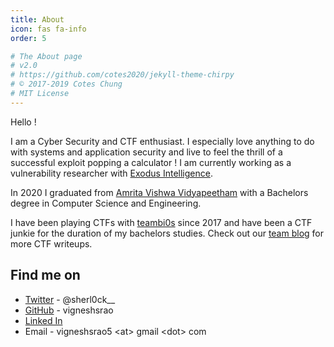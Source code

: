 ```yaml
---
title: About
icon: fas fa-info
order: 5

# The About page
# v2.0
# https://github.com/cotes2020/jekyll-theme-chirpy
# © 2017-2019 Cotes Chung
# MIT License
---
```


Hello !

I am a Cyber Security and CTF enthusiast. I especially love anything to do with
systems and application security and live to feel the thrill of a successful
exploit popping a calculator ! I am currently working as a vulnerability researcher
with [Exodus Intelligence](https://www.exodusintel.com/).

In 2020 I graduated from [Amrita Vishwa Vidyapeetham](https://www.amrita.edu/) with a Bachelors degree in
Computer Science and Engineering.

I have been playing CTFs with [teambi0s](https://bi0s.in/) since 2017 and have been a CTF junkie for
the duration of my bachelors studies. Check out our [team blog](https://blog.bi0s.in/) for more CTF writeups.

## Find me on

* [Twitter](https://twitter.com/sherl0ck__) - @sherl0ck__ 
* [GitHub](https://github.com/vigneshsrao) - vigneshsrao
* [Linked In](https://www.linkedin.com/in/vigneshsrao)
* Email - vigneshsrao5 \<at\> gmail \<dot\> com


